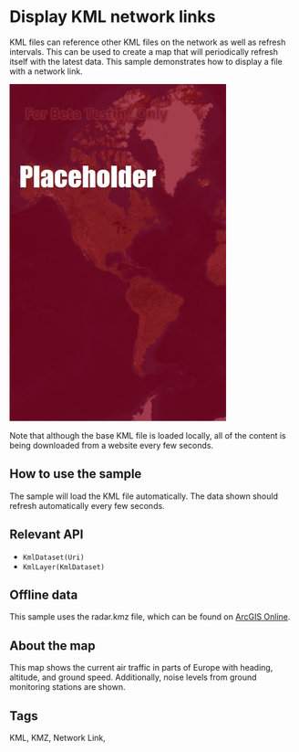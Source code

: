 # Display KML network links

KML files can reference other KML files on the network as well as refresh intervals. This can be used to create a map that will periodically refresh itself with the latest data. This sample demonstrates how to display a file with a network link.

![](DisplayKmlNetworkLinks.jpg)

Note that although the base KML file is loaded locally, all of the content is being downloaded from a website every few seconds.

## How to use the sample

The sample will load the KML file automatically. The data shown should refresh automatically every few seconds.

## Relevant API

* `KmlDataset(Uri)`
* `KmlLayer(KmlDataset)`

## Offline data

This sample uses the radar.kmz file, which can be found on [ArcGIS Online](https://arcgisruntime.maps.arcgis.com/home/item.html?id=600748d4464442288f6db8a4ba27dc95).

## About the map

This map shows the current air traffic in parts of Europe with heading, altitude, and ground speed. Additionally, noise levels from ground monitoring stations are shown.

## Tags

KML, KMZ, Network Link,